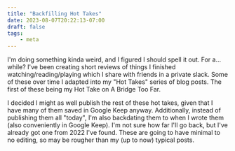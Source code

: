 ```yaml
---
title: "Backfilling Hot Takes"
date: 2023-08-07T20:22:13-07:00
draft: false
tags:
    - meta
---
```

I'm doing something kinda weird, and I figured I should spell it out. For a... while? I've been creating short reviews of things I finished watching/reading/playing which I share with friends in a private slack. Some of these over time I adapted into my "Hot Takes" series of blog posts. The first of these being my Hot Take on A Bridge Too Far.

I decided I might as well publish the rest of these hot takes, given that I have many of them saved in Google Keep anyway. Additionally, instead of publishing them all "today", I'm also backdating them to when I wrote them (also conveniently in Google Keep). I'm not sure how far I'll go back, but I've already got one from 2022 I've found. These are going to have minimal to no editing, so may be rougher than my (up to now) typical posts.

